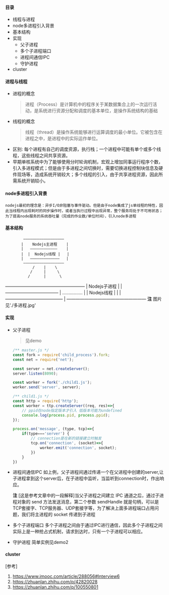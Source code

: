 #### 目录
- 线程与进程
- node多进程引入背景
- 基本结构
- 实现
    + 父子进程
    + 多个子进程端口
    + 进程间通信IPC
    + 守护进程
- cluster

#### 进程与线程
- 进程的概念
    > 进程（Process）是计算机中的程序关于某数据集合上的一次运行活动，是系统进行资源分配和调度的基本单位，是操作系统结构的基础
- 线程的概念
    > 线程（thread）是操作系统能够进行运算调度的最小单位。它被包含在进程之中，是进程中的实际运作单位。
- 区别:
    每个进程有自己的调度资源，执行栈；一个进程中可能有单个或多个线程，这些线程之间共享资源。
- 
    早期单核系统中为了能够使用分时轮询机制，宏观上增加同事运行程序个数，引入多进程模式；但是由于多进程之间切换时，需要切换进程控制块信息及硬件现场等，造成系统开销较大；多个线程的引入，由于共享进程资源，因此所需系统开销较小。
#### node多进程引入背景
    nodejs最初的理念是：异步I/O非阻塞与事件驱动。但是由于node集成了js单线程的特性，因此当线程内出现耗时的同步操作时，或者当执行过程中出现异常，整个服务将处于不可用状态；为了提高node服务的系统吞吐量（完成的作业数/单位时间），引入node多进程
#### 基本结构
            ——————————————————
           |    Nodejs主进程    |
           |   ————————————    |
           |  |  Nodejs线程 |   |
           |   —————————————   |
            ——————————————————
                /    |    \
               /     |     \
              /      |      \
 ——————————————————
|    Nodejs子进程   |
|   ————————————   |   ................
|  |  Nodejs线程 |  |
|   —————————————  |
——————————————————
**注** 图片见'./多进程.jpg'
#### 实现
- 父子进程 
    > 见demo
    ```js
    /** master.js */
    const fork = require('child_process').fork;
    const net = require('net');

    const server = net.createServer();
    server.listen(8090);

    const worker = fork('./child1.js');
    worker.send('server', server);
    ```

    ```js
    /** child1.js */
    const http = require('http');
    const worker = ttp.createServer((req, res)=>{
        // ppid在node指定版本才引入 低版本可能为undefined
        console.log(process.pid, process.ppid);
    });

    process.on('message', (type, tcp)=>{
        if(type==='server') {
            // connection是在新的链接建立时触发
            tcp.on('connection', (socket)=>{
                worker.emit('connection', socket);
            })
        }
    })
    ```
- 进程间通信IPC
    如上例，父子进程间通过传递一个在父进程中创建的server,让子进程拿到这个server后，在子进程中监听，当监听到connection时，作出响应。

    **注**
    [这是参考文章中的一段解释]当父子进程之间建立 IPC 通道之后，通过子进程对象的 send 方法发送消息，第二个参数 sendHandle 就是句柄，可以是 TCP套接字、TCP服务器、UDP套接字等，为了解决上面多进程端口占用问题，我们将主进程的 socket 传递到子进程
- 多个子进程端口
    多个子进程之间由于通过IPC进行通信，因此多个子进程之间实际上是一种抢占式机制，请求到达时，只有一个子进程可以相应。
- 守护进程
    简单实例见demo2
#### cluster


[参考]
1. https://www.imooc.com/article/288056#Interview6
2. https://zhuanlan.zhihu.com/p/42820028
3. https://zhuanlan.zhihu.com/p/100550801